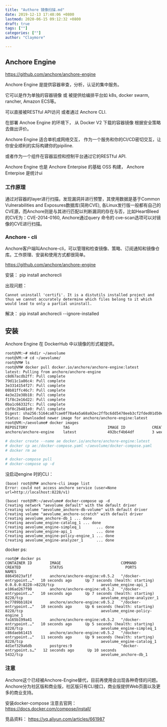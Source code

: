 ```yaml
---
title: "Authore 镜像扫描.md"
date: 2019-12-13 17:48:06 +0800
lastmod: 2020-06-15 09:12:32 +0800
draft: true
tags: [""]
categories: [""]
author: "Claymore"

---
```





## Anchore Engine

https://github.com/anchore/anchore-engine

Anchore Engine 是提供容器审查，分析，认证的集中服务。

它可以是作为单独的容器镜像 或 被提供给编排平台如 k8s, docker swarm, rancher, Amazon ECS等。

可以直接被RESTful API访问 或者通过 Anchore CLI.

在部署 Anchoe Engine 的环境下， 从 Docker V2 下载的容器镜像 根据安全策略去做出评价。

Anchore Engine 适合单机或网络交互， 作为一个服务和你的CI/CD密切交互，让你安全顺利的实际构建你的pipiline.

或者作为一个组件在容器监控和控制平台通过它的RESTful API.



Anchore Engine 也是 Anchore Enterpise 的基础 OSS 构建， Anchore Enterpise 是统计ui



### 工作原理

通过对容器的layer进行扫描，发现漏洞并进行预警，其使用数据是基于Common Vulnerabilities and Exposures数据库(简称CVE), 各Linux发行版一般都有自己的CVE源，而Anchore则是与其进行匹配以判断漏洞的存在与否，比如HeartBleed的CVE为：CVE-2014-0160, Anchore通过query 命令的 cve-scan选项可以对镜像的CVE进行扫描。





### Anchore - cli 

Anchore客户端叫Anchore-cli，可以管理和检查镜像、策略、订阅通知和镜像仓库。工作原理、安装和使用方式都很简单。

https://github.com/anchore/anchore-engine

安装： pip install anchorecli

出现问题：

```
Cannot uninstall 'certifi'. It is a distutils installed project and thus we cannot accurately determine which files belong to it which would lead to only a partial uninstall.
```

解决： pip install anchorecli --ignore-installed



## 安装

Anchore Engine 在 DockerHub 中以镜像的形式被提供。

```sh
root@VM:~# mkdir ~/aevolume
root@VM:~# cd ~/aevolume/
root@VM# ls
root@VM# docker pull docker.io/anchore/anchore-engine:latest
latest: Pulling from anchore/anchore-engine
c8d67acdb2ff: Pull complete
79d11c1a86c4: Pull complete
3e3314154f27: Pull complete
08b81ffc46c7: Pull complete
4e3e22e38b18: Pull complete
f1f8c2e16d22: Pull complete
0ba1c66332fc: Pull complete
cbf0c2b481e0: Pull complete
Digest: sha256:5164ca87cae0f78a4a5a68a92ec2ffbc6dd5478eeb3cf2fded01d50e592bafa4
Status: Downloaded newer image for anchore/anchore-engine:latest
root@VM:~/aevolume# docker images
REPOSITORY                TAG                 IMAGE ID            CREATED             SIZE
anchore/anchore-engine    latest              492bcf4b64df        3 weeks ago         678MB

# docker create --name ae docker.io/anchore/anchore-engine:latest
# docker cp ae:/docker-compose.yaml ~/aevolume/docker-compose.yaml
# docker rm ae

# docker-compose pull
# docker-compose up -d
```

没启动engine 时的CLI：

```
(base) root@VM# anchore-cli image list
Error: could not access anchore service (user=None url=http://localhost:8228/v1)

(base) root@VM:~/aevolume# docker-compose up -d
Creating network "aevolume_default" with the default driver
Creating volume "aevolume_anchore-db-volume" with default driver
Creating volume "aevolume_anchore-scratch" with default driver
Creating aevolume_anchore-db_1 ... done
Creating aevolume_engine-catalog_1 ... done
Creating aevolume_engine-simpleq_1       ... done
Creating aevolume_engine-api_1           ... done
Creating aevolume_engine-policy-engine_1 ... done
Creating aevolume_engine-analyzer_1      ... done
```



docker ps:

```
root@# docker ps
CONTAINER ID        IMAGE                           COMMAND                  CREATED             STATUS                            PORTS                                      NAMES
88645023af1f        anchore/anchore-engine:v0.5.2   "/docker-entrypoint.…"   10 seconds ago      Up 7 seconds (health: starting)   0.0.0.0:8228->8228/tcp                     aevolume_engine-api_1
e106ad267f90        anchore/anchore-engine:v0.5.2   "/docker-entrypoint.…"   10 seconds ago      Up 7 seconds (health: starting)   8228/tcp                                   aevolume_engine-analyzer_1
bc7789bb1824        anchore/anchore-engine:v0.5.2   "/docker-entrypoint.…"   10 seconds ago      Up 6 seconds (health: starting)   8228/tcp                                   aevolume_engine-policy-engine_1
fa165b199a41        anchore/anchore-engine:v0.5.2   "/docker-entrypoint.…"   10 seconds ago      Up 5 seconds (health: starting)   8228/tcp                                   aevolume_engine-simpleq_1
c86daeb61415        anchore/anchore-engine:v0.5.2   "/docker-entrypoint.…"   11 seconds ago      Up 9 seconds (health: starting)   8228/tcp                                   aevolume_engine-catalog_1
4d1ef329a6db        postgres:9                      "docker-entrypoint.s…"   12 seconds ago      Up 10 seconds                     5432/tcp                                   aevolume_anchore-db_1
```





### 注意

Anchore这个已经被Anchore-Engine替代，目前再使用会出现各种奇怪的问题。
Anchore分为社区版和商业版，社区版只有CLI接口，商业版提供Web页面以及更多的商业支持。

安装docker-compose 注意去官网：https://docs.docker.com/compose/install/





竞品资料： https://yq.aliyun.com/articles/661987
